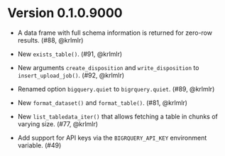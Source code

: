 # Version 0.1.0.9000

* A data frame with full schema information is returned for zero-row results. (#88, @krlmlr)

* New `exists_table()`. (#91, @krlmlr)

* New arguments `create_disposition` and `write_disposition` to `insert_upload_job()`. (#92, @krlmlr)

* Renamed option `bigquery.quiet` to `bigrquery.quiet`. (#89, @krlmlr)

* New `format_dataset()` and `format_table()`. (#81, @krlmlr)

* New `list_tabledata_iter()` that allows fetching a table in chunks of varying size. (#77, @krlmlr)

* Add support for API keys via the `BIGRQUERY_API_KEY` environment variable. (#49)
